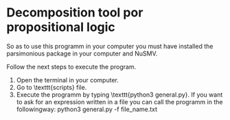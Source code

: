 # Decomposition tool por propositional logic
So as to use this programm in your computer you must have installed the parsimonious package in your computer and NuSMV.

Follow the next steps to execute the program.
1. Open the terminal in your computer.
2. Go to \texttt{scripts} file.
3. Execute the programm by typing \texttt{python3 general.py}. If you want to ask for an expression written in a file you can call the programm in the followingway: python3 general.py -f file\_name.txt
